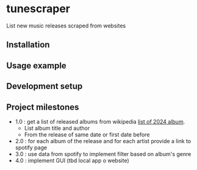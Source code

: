 # tunescraper
List new music releases scraped from websites

## Installation

## Usage example

## Development setup

## Project milestones
* 1.0 : get a list of released albums from wikipedia [list of 2024 album](https://en.wikipedia.org/wiki/List_of_2024_albums).
  * List album title and author
  * From the release of same date or first date before 
* 2.0 : for each album of the release and for each artist provide a link to spotify page 
* 3.0 : use data from spotify to implement filter based on album's genre
* 4.0 : implement GUI (tbd local app o website)




